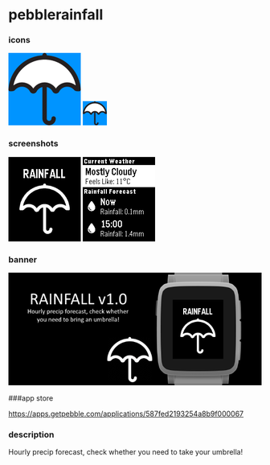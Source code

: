 # pebblerainfall
### icons

![icon-144.png](/assets/icon-144.png)
![icon-48.png](/assets/icon-48.png)

### screenshots

![basalt.png](/assets/basalt.png)
![basalt.png](/assets/basalt-forecast.png)

### banner

![banner.png](/assets/banner.png)

###app store

https://apps.getpebble.com/applications/587fed2193254a8b9f000067

### description

Hourly precip forecast, check whether you need to take your umbrella!

